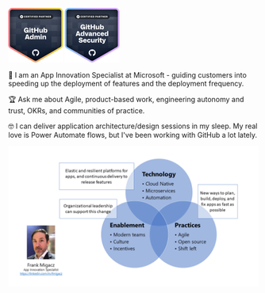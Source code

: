 [![GitHub Administration certification logo](./media/GHAdmin.png)](https://www.credly.com/earner/earned/badge/5f03d1da-746c-433f-82dc-6c8bec4b404b)
[![GitHub Advanced Security certification logo](./media/GHAS.png)](https://www.credly.com/earner/earned/badge/ab13b3bc-1380-4bff-bb00-a7dfc23f6802)


💼 I am an App Innovation Specialist at Microsoft - guiding customers into speeding up the deployment of features and the deployment frequency.

🏆 Ask me about Agile, product-based work, engineering autonomy and trust, OKRs, and communities of practice.

🤓 I can deliver application architecture/design sessions in my sleep. My real love is Power Automate flows, but I've been working with GitHub a lot lately.

![A Venn diagram with the following three circles: Technology (Cloud Native, microservices, and automation), Practices (Agile, open source, and shift left), and Enablement (modern teams, culture, and incentives).](./media/brand.png)
